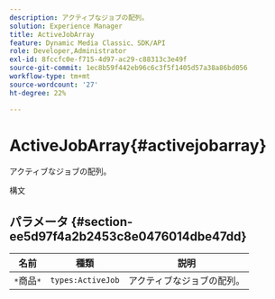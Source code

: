 ```yaml
---
description: アクティブなジョブの配列。
solution: Experience Manager
title: ActiveJobArray
feature: Dynamic Media Classic、SDK/API
role: Developer,Administrator
exl-id: 8fccfc0e-f715-4d97-ac29-c88313c3e49f
source-git-commit: 1ec8b59f442eb96c6c3f5f1405d57a38a86bd056
workflow-type: tm+mt
source-wordcount: '27'
ht-degree: 22%

---
```


# ActiveJobArray{#activejobarray}

アクティブなジョブの配列。

構文

## パラメータ {#section-ee5d97f4a2b2453c8e0476014dbe47dd}

| 名前 | 種類 | 説明 |
|---|---|---|
| `*`商品`*` | `types:ActiveJob` | アクティブなジョブの配列。 |
